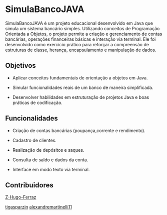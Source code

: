 # SimulaBancoJAVA
SimulaBancoJAVA é um projeto educacional desenvolvido em Java que simula um sistema bancário simples. Utilizando conceitos de Programação Orientada a Objetos, o projeto permite a criação e gerenciamento de contas bancárias, operações financeiras básicas e interação via terminal. Ele foi desenvolvido como exercício prático para reforçar a compreensão de estruturas de classe, herança, encapsulamento e manipulação de dados.

## Objetivos
 
 - Aplicar conceitos fundamentais de orientação a objetos em Java.

 - Simular funcionalidades reais de um banco de maneira simplificada.

 - Desenvolver habilidades em estruturação de projetos Java e boas práticas de codificação.

## Funcionalidades
 
 - Criação de contas bancárias (poupança,corrente e rendimento).

 - Cadastro de clientes.

 - Realização de depósitos e saques.

 - Consulta de saldo e dados da conta.

 - Interface em modo texto via terminal.

## Contribuidores
[Z-Hugo-Ferraz](https://github.com/Z-Hugo-Ferraz)

[tigasparzin](https://github.com/tigasparzin)
[alexandremartinelli11](https://github.com/alexandremartinelli11)
